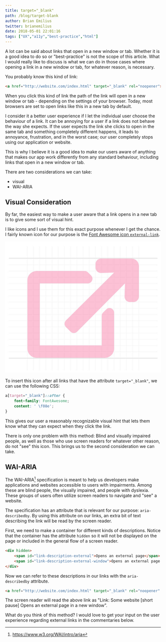 ```yaml
---
title: target="_blank"
path: /blog/target-blank
author: Brian Emilius
twitter: brianemilius
date: 2018-05-01 22:01:16
tags: ["UX","a11y","best-practice","html"]
---
```

A lot can be said about links that open in a new window or tab. Whether it is a good idea to do so or "best-practice" is not the scope of this article. What I would really like to discuss is what we can do in those cases where opening a link in a new window or tab, for whatever reason, is necessary.

You probably know this kind of link:

```html
<a href="http://website.com/index.html" target="_blank" rel="noopener">Some website</a>
```

When you click this kind of link the path of the link will open in a new window or tab - depending on the settings of your browser. Today, most browsers are set to open links like this in a new tab by default.

I consider it a better user experience if I let the individual user choose the behaviour of a link. It can be annoying for a user if a link does not behave the way she expects. If the user expects the link she clicks to open in the same tab and something completely different happens, it leads to annoyance, frustration, and in the worst case; our user completely stops using our application or website.

This is why I believe it is a good idea to make our users aware of anything that makes our app work differently from any standard behaviour, including links that open in a new window or tab.

There are two considerations we can take:
* visual
* WAI-ARIA

## Visual Consideration
By far, the easiest way to make a user aware that a link opens in a new tab is to give some sort of visual hint.

I like icons and I use them for this exact purpose whenever I get the chance. I fairly known icon for our purpose is the [Font Awesome icon `external-link`](https://fontawesome.com/icons/external-link?style=solid).

![external-link ikon](../images/external-link.jpg)

To insert this icon after all links that have the attribute `target="_blank"`, we can use the following CSS:

```css
a[target="_blank"]::after {
    font-family: FontAwesome;
    content: ' \f08e';
}
```

This gives our user a reasonably recognizable visual hint that lets them know what they can expect when they click the link.

There is only one problem with this method: Blind and visually impaired people, as well as those who use screen readers for whatever other reason, do not "see" this icon. This brings us to the second consideration we can take.

## WAI-ARIA
The WAI-ARIA[^1] specification is meant to help us developers make applications and websites accessible to users with impairments. Among these are blind people, the visually impaired, and people with dyslexia. These groups of users often utilize screen readers to navigate and "see" a website.

The specification has an attribute that is relevant for our purpose: `aria-describedby`. By using this attribute on our links, an extra bit of text describing the link will be read by the screen reader.

First, we need to make a container for different kinds of descriptions. Notice that the container has the attribute `hidden` so it will not be displayed on the page or included in the general flow of a screen reader.

```html
<div hidden>
    <span id="link-description-external">Opens an external page</span>
    <span id="link-description-external-window">Opens an external page in a new window</span>
</div>
```

Now we can refer to these descriptions in our links with the `aria-describedby` attribute.

```html
<a href="http://website.com/index.html" target="_blank" rel="noopener" aria-describedby="link-description-external-window">Some website</a>
```

The screen reader will read the above link as "Link: Some website [short pause] Opens an external page in a new window".

What do you think of this method? I would love to get your input on the user experience regarding external links in the commentaries below.

[^1]: https://www.w3.org/WAI/intro/aria
